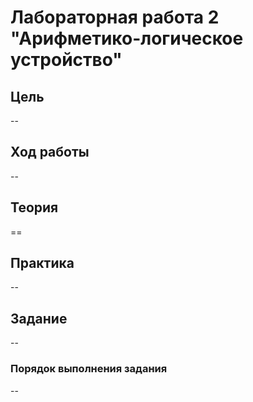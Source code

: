 # Лабораторная работа 2 "Арифметико-логическое устройство"

## Цель

--

## Ход работы

--

## Теория

==

## Практика

--

## Задание

--

### Порядок выполнения задания

--
